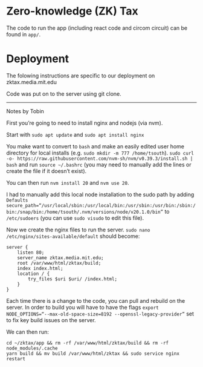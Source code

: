 # Zero-knowledge (ZK) Tax


The code to run the app (including react code and circom circuit) can be found in `app/`.

# Deployment

The folowing instructions are specific to our deployment on zktax.media.mit.edu

Code was put on to the server using git clone.

---
Notes by Tobin

First you’re going to need to install nginx and nodejs (via nvm).

Start with `sudo apt update` and `sudo apt install nginx`

You make want to convert to `bash` and make an easily edited user home directory for local installs (e.g. `sudo mkdir -m 777 /home/tsouth`).
`sudo curl -o- https://raw.githubusercontent.com/nvm-sh/nvm/v0.39.3/install.sh | bash` and run `source ~/.bashrc` (you may need to manually add the lines or create the file if it doesn’t exist). 

You can then run `nvm install 20` and `nvm use 20`.

I had to manually add this local node installation to the sudo path by adding `Defaults secure_path=“/usr/local/sbin:/usr/local/bin:/usr/sbin:/usr/bin:/sbin:/bin:/snap/bin:/home/tsouth/.nvm/versions/node/v20.1.0/bin”` to `/etc/sudoers` (you can use `sudo visudo` to edit this file).

Now we create the nginx files to run the server. `sudo nano /etc/nginx/sites-available/default` should become:
```
server {
    listen 80;
    server_name zktax.media.mit.edu;
    root /var/www/html/zktax/build;
    index index.html;
    location / {
        try_files $uri $uri/ /index.html;
    }
}
```

Each time there is a change to the code, you can pull and rebuild on the server. In order to build you will have to have the flags `export NODE_OPTIONS=“--max-old-space-size=8192 --openssl-legacy-provider”` set to fix key build issues on the server. 

We can then run:
```
cd ~/zktax/app && rm -rf /var/www/html/zktax/build && rm -rf node_modules/.cache 
yarn build && mv build /var/www/html/zktax && sudo service nginx restart
```
